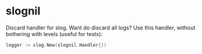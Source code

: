 # slognil

Discard handler for slog. Want do discard all logs? Use this handler, without
bothering with levels (useful for tests):

```go
logger := slog.New(slognil.Handler{})
```
